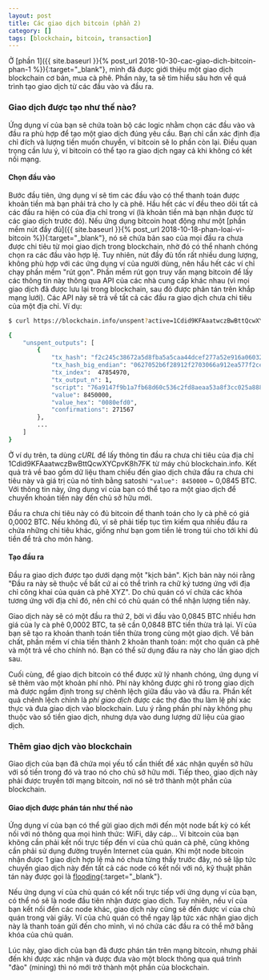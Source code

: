```yaml
---
layout: post
title: Các giao dịch bitcoin (phần 2)
category: []
tags: [blockchain, bitcoin, transaction]
---
```


Ở [phần 1]({{ site.baseurl }}{% post_url 2018-10-30-cac-giao-dich-bitcoin-phan-1 %}){:target="\_blank"}, mình đã được giới thiệu một giao dịch blockchain cơ bản, mua cà phê. Phần này, ta sẽ tìm hiểu sâu hơn về quá trình tạo giao dịch từ các đầu vào và đầu ra.

### Giao dịch được tạo như thế nào?

Ứng dụng ví của bạn sẽ chứa toàn bộ các logic nhằm chọn các đầu vào và đầu ra phù hợp để tạo một giao dịch đúng yêu cầu. Bạn chỉ cần xác định địa chỉ đích và lượng tiền muốn chuyển, ví bitcoin sẽ lo phần còn lại. Điều quan trọng cần lưu ý, ví bitcoin có thể tạo ra giao dịch ngay cả khi không có kết nối mạng.

#### Chọn đầu vào

Bước đầu tiên, ứng dụng ví sẽ tìm các đầu vào có thể thanh toán được khoản tiền mà bạn phải trả cho ly cà phê. Hầu hết các ví đều theo dõi tất cả các đầu ra hiện có của địa chỉ trong ví (là khoản tiền mà bạn nhận được từ các giao dịch trước đó). Nếu ứng dụng bitcoin hoạt động như một [phần mềm nút đầy đủ]({{ site.baseurl }}{% post_url 2018-10-18-phan-loai-vi-bitcoin %}){:target="\_blank"}, nó sẽ chứa bản sao của mọi đầu ra chưa được chi tiêu từ mọi giao dịch trong blockchain, nhờ đó có thể nhanh chóng chọn ra các đầu vào hợp lệ. Tuy nhiên, nút đầy đủ tốn rất nhiều dung lượng, không phù hợp với các ứng dụng ví của người dùng, nên hầu hết các ví chỉ chạy phần mềm "rút gọn". Phần mềm rút gọn truy vấn mạng bitcoin để lấy các thông tin này thông qua API của các nhà cung cấp khác nhau (vì mọi giao dịch đã được lưu lại trong blockchain, sau đó được phân tán trên khắp mạng lưới). Các API này sẽ trả về tất cả các đầu ra giao dịch chưa chi tiêu của một địa chỉ. Ví dụ:

```bash
$ curl https://blockchain.info/unspent?active=1Cdid9KFAaatwczBwBttQcwXYCpvK8h7FK

{
    "unspent_outputs": [
        {
            "tx_hash": "f2c245c38672a5d8fba5a5caa44dcef277a52e916a0603272f91286f2b052706",
            "tx_hash_big_endian": "0627052b6f28912f2703066a912ea577f2ce4da4caa5a5fbd8a57286c345c2f2",
            "tx_index":  47854970,
            "tx_output_n": 1,
            "script": "76a9147f9b1a7fb68d60c536c2fd8aeaa53a8f3cc025a888ac",
            "value": 8450000,
            "value_hex": "0080efd0",
            "confirmations": 271567
        },
        ...
    ]
}
```

Ở ví dụ trên, ta dùng _cURL_ để lấy thông tin đầu ra chưa chi tiêu của địa chỉ 1Cdid9KFAaatwczBwBttQcwXYCpvK8h7FK từ máy chủ blockchain.info. Kết quả trả về bao gồm dữ liệu tham chiếu đến giao dịch chứa đầu ra chưa chi tiêu này và giá trị của nó tính bằng satoshi `"value": 8450000` ~ 0,0845 BTC. Với thông tin này, ứng dụng ví của bạn có thể tạo ra một giao dịch để chuyển khoản tiền này đến chủ sở hữu mới.

Đầu ra chưa chi tiêu này có đủ bitcoin để thanh toán cho ly cà phê có giá 0,0002 BTC. Nếu không đủ, ví sẽ phải tiếp tục tìm kiếm qua nhiều đầu ra chứa những chi tiêu khác, giống như bạn gom tiền lẻ trong túi cho tới khi đủ tiền để trả cho món hàng.

#### Tạo đầu ra

Đầu ra giao dịch được tạo dưới dạng một "kịch bản". Kịch bản này nói rằng "Đầu ra này sẽ thuộc về bất cứ ai có thể trình ra chữ ký tương ứng với địa chỉ công khai của quán cà phê XYZ". Do chủ quán có ví chứa các khóa tương ứng với địa chỉ đó, nên chỉ có chủ quán có thể nhận lượng tiền này.

Giao dịch này sẽ có một đầu ra thứ 2, bởi vì đầu vào 0,0845 BTC nhiều hơn giá của ly cà phê 0,0002 BTC, ta sẽ cần 0,0848 BTC tiền thừa trả lại. Ví của bạn sẽ tạo ra khoản thanh toán tiền thừa trong cùng một giao dịch. Về bản chất, phần mềm ví chia tiền thành 2 khoản thanh toán: một cho quán cà phê và một trả về cho chính nó. Bạn có thể sử dụng đầu ra này cho lần giao dịch sau.

Cuối cùng, để giao dịch bitcoin có thể được xử lý nhanh chóng, ứng dụng ví sẽ thêm vào một khoản phí nhỏ. Phí này không được ghi rõ trong giao dịch mà được ngầm định trong sự chênh lệch giữa đầu vào và đầu ra. Phần kết quả chênh lệch chính là _phí giao dịch_ được các thợ đào thu làm lệ phí xác thực và đưa giao dịch vào blockchain. Lưu ý rằng phần phí này không phụ thuộc vào số tiền giao dịch, nhưng dựa vào dung lượng dữ liệu của giao dịch.

### Thêm giao dịch vào blockchain

Giao dịch của bạn đã chứa mọi yếu tố cần thiết để xác nhận quyền sở hữu với số tiền trong đó và trao nó cho chủ sở hữu mới. Tiếp theo, giao dịch này phải được truyền tới mạng bitcoin, nơi nó sẽ trở thành một phần của blockchain.

#### Giao dịch được phán tán như thế nào

Ứng dụng ví của bạn có thể gửi giao dịch mới đến một node bất kỳ có kết nối với nó thông qua mọi hình thức: WiFi, dây cáp... Ví bitcoin của bạn không cần phải kết nối trực tiếp đến ví của chủ quán cà phê, cũng không cần phải sử dụng đường truyền Internet của quán. Khi một node bitcoin nhận được 1 giao dịch hợp lệ mà nó chưa từng thấy trước đây, nó sẽ lập tức chuyển giao dịch này đến tất cả các node có kết nối với nó, kỹ thuật phân tán này được gọi là [flooding](<https://en.wikipedia.org/wiki/Flooding_(computer_networking)>){:target="\_blank"}.

Nếu ứng dụng ví của chủ quán có kết nối trực tiếp với ứng dụng ví của bạn, có thể nó sẽ là node đầu tiên nhận được giao dịch. Tuy nhiên, nếu ví của bạn kết nối đến các node khác, giao dịch này cũng sẽ đến được ví của chủ quán trong vài giây. Ví của chủ quán có thể ngay lập tức xác nhận giao dịch này là thanh toán gửi đến cho mình, vì nó chứa các đầu ra có thể mở bằng khóa của chủ quán.

Lúc này, giao dịch của bạn đã được phán tán trên mạng bitcoin, nhưng phải đến khi được xác nhận và được đưa vào một block thông qua quá trình "đào" (mining) thì nó mới trở thành một phần của blockchain.
